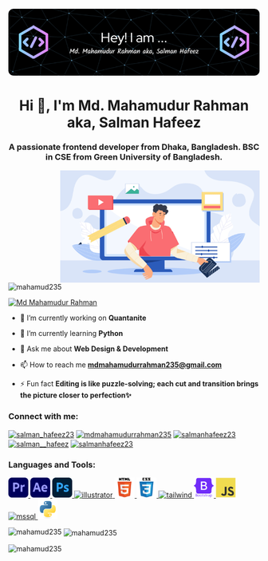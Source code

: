 ![MasterHead](https://raw.githubusercontent.com/Mahamud235/Mahamud235/main/header.png)
<h1 align="center">Hi 👋, I'm Md. Mahamudur Rahman aka, Salman Hafeez</h1>
<h3 align="center">A passionate frontend developer from Dhaka, Bangladesh. BSC in CSE from Green University of Bangladesh.</h3>
<img align="right" alt="Coding" width="400" src="https://raw.githubusercontent.com/Mahamud235/Mahamud235/main/gif.gif"> 

<p align="left"> <img src="https://komarev.com/ghpvc/?username=mahamud235&label=Profile%20views&color=0e75b6&style=flat" alt="mahamud235" /> </p>

<p align="left"> <a href="https://www.linkedin.com/in/mdmahamudurrahman235" target="blank"><img src="https://img.shields.io/twitter/follow/Md Mahamudur Rahman?logo=twitter&style=for-the-badge" alt="Md Mahamudur Rahman" /></a> </p>

- 🔭 I’m currently working on **Quantanite**

- 🌱 I’m currently learning **Python**

- 💬 Ask me about **Web Design & Development**

- 📫 How to reach me **mdmahamudurrahman235@gmail.com**

- ⚡ Fun fact **Editing is like puzzle-solving; each cut and transition brings the picture closer to perfection✨**

<h3 align="left">Connect with me:</h3>
<p align="left">
<a href="https://twitter.com/salman_hafeez23" target="blank"><img align="center" src="https://raw.githubusercontent.com/rahuldkjain/github-profile-readme-generator/master/src/images/icons/Social/twitter.svg" alt="salman_hafeez23" height="30" width="40" /></a>
<a href="https://linkedin.com/in/mdmahamudurrahman235" target="blank"><img align="center" src="https://raw.githubusercontent.com/rahuldkjain/github-profile-readme-generator/master/src/images/icons/Social/linked-in-alt.svg" alt="mdmahamudurrahman235" height="30" width="40" /></a>
<a href="https://fb.com/salmanhafeez23" target="blank"><img align="center" src="https://raw.githubusercontent.com/rahuldkjain/github-profile-readme-generator/master/src/images/icons/Social/facebook.svg" alt="salmanhafeez23" height="30" width="40" /></a>
<a href="https://instagram.com/salman__hafeez" target="blank"><img align="center" src="https://raw.githubusercontent.com/rahuldkjain/github-profile-readme-generator/master/src/images/icons/Social/instagram.svg" alt="salman__hafeez" height="30" width="40" /></a>
<a href="https://www.youtube.com/c/salmanhafeez23" target="blank"><img align="center" src="https://raw.githubusercontent.com/rahuldkjain/github-profile-readme-generator/master/src/images/icons/Social/youtube.svg" alt="salmanhafeez23" height="30" width="40" /></a>
</p>

<h3 align="left">Languages and Tools:</h3>

<p align="left"> 
<a href="https://www.adobe.com/products/premiere.html" target="_blank" rel="noreferrer"> <img src="https://raw.githubusercontent.com/Mahamud235/Mahamud235/86506c1eb3859752081da0a968f327d88dafca14/Premiere%20Pro.svg" alt="Premier Pro" width="40" height="40"/> </a> 
<a href="https://www.adobe.com/products/aftereffects.html" target="_blank" rel="noreferrer"> <img src="https://raw.githubusercontent.com/Mahamud235/Mahamud235/a834e3eae46541633d6beff362f29aeea6b8020e/AE.svg" alt="After Effects" width="40" height="40"/> </a> 
<a href="https://www.adobe.com/products/photoshop.html" target="_blank" rel="noreferrer"> <img src="https://raw.githubusercontent.com/Mahamud235/Mahamud235/2ecd3ab62fbaa92fb0f46bf93f59c17ad1e63ad8/ps.svg" alt="photoshop" width="40" height="40"/> </a> 
<a href="https://www.adobe.com/in/products/illustrator.html" target="_blank" rel="noreferrer"> <img src="https://www.vectorlogo.zone/logos/adobe_illustrator/adobe_illustrator-icon.svg" alt="illustrator" width="40" height="40"/> </a>  
<a href="https://www.w3.org/html/" target="_blank" rel="noreferrer"> <img src="https://raw.githubusercontent.com/devicons/devicon/master/icons/html5/html5-original-wordmark.svg" alt="html5" width="40" height="40"/> </a>
<a href="https://www.w3schools.com/css/" target="_blank" rel="noreferrer"> <img src="https://raw.githubusercontent.com/devicons/devicon/master/icons/css3/css3-original-wordmark.svg" alt="css3" width="40" height="40"/> </a> 
<a href="https://tailwindcss.com/" target="_blank" rel="noreferrer"> <img src="https://www.vectorlogo.zone/logos/tailwindcss/tailwindcss-icon.svg" alt="tailwind" width="40" height="40"/> </a> 
<a href="https://getbootstrap.com" target="_blank" rel="noreferrer"> <img src="https://raw.githubusercontent.com/devicons/devicon/master/icons/bootstrap/bootstrap-plain-wordmark.svg" alt="bootstrap" width="40" height="40"/> </a>
<a href="https://developer.mozilla.org/en-US/docs/Web/JavaScript" target="_blank" rel="noreferrer"> <img src="https://raw.githubusercontent.com/devicons/devicon/master/icons/javascript/javascript-original.svg" alt="javascript" width="40" height="40"/> </a> 
<a href="https://www.microsoft.com/en-us/sql-server" target="_blank" rel="noreferrer"> <img src="https://www.svgrepo.com/show/303229/microsoft-sql-server-logo.svg" alt="mssql" width="40" height="40"/> </a> 
<a href="https://www.python.org" target="_blank" rel="noreferrer"> <img src="https://raw.githubusercontent.com/devicons/devicon/master/icons/python/python-original.svg" alt="python" width="40" height="40"/> </a> 
</p>

<p><img align="left" src="https://github-readme-stats.vercel.app/api/top-langs?username=mahamud235&show_icons=true&locale=en&layout=compact" alt="mahamud235" /></p>

<p>&nbsp;<img align="center" src="https://github-readme-stats.vercel.app/api?username=mahamud235&show_icons=true&locale=en" alt="mahamud235" /></p>

<p><img align="center" src="https://github-readme-streak-stats.herokuapp.com/?user=mahamud235&" alt="mahamud235" /></p>
